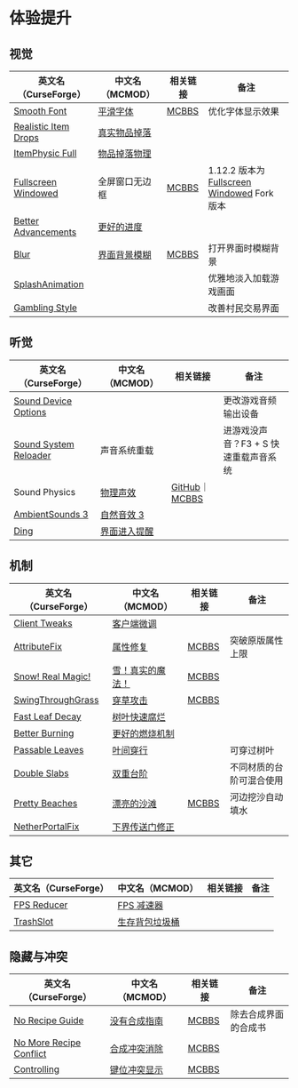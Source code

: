 # 体验提升

## 视觉

| 英文名（CurseForge）                                                                      | 中文名（MCMOD）                                      | 相关链接                                              | 备注                                                                                                                                     |
| ----------------------------------------------------------------------------------------- | ---------------------------------------------------- | ----------------------------------------------------- | ---------------------------------------------------------------------------------------------------------------------------------------- |
| [Smooth Font](https://www.curseforge.com/minecraft/mc-mods/smooth-font)                   | [平滑字体](https://www.mcmod.cn/class/1086.html)     | [MCBBS](https://www.mcbbs.net/thread-781290-1-1.html) | 优化字体显示效果                                                                                                                         |
| [Realistic Item Drops](https://www.curseforge.com/minecraft/mc-mods/realistic-item-drops) | [真实物品掉落](https://www.mcmod.cn/class/1189.html) |                                                       |                                                                                                                                          |
| [ItemPhysic Full](https://www.curseforge.com/minecraft/mc-mods/itemphysic)                | [物品掉落物理](https://www.mcmod.cn/class/932.html)  |                                                       |                                                                                                                                          |
| [Fullscreen Windowed](https://www.curseforge.com/minecraft/mc-mods/borderless-mining)     | 全屏窗口无边框                                       | [MCBBS](https://www.mcbbs.net/thread-678406-1-1.html) | 1.12.2 版本为 [Fullscreen Windowed](https://www.curseforge.com/minecraft/mc-mods/fullscreen-windowed-borderless-for-minecraft) Fork 版本 |
| [Better Advancements](https://www.curseforge.com/minecraft/mc-mods/better-advancements)   | [更好的进度](https://www.mcmod.cn/class/1530.html)   |                                                       |                                                                                                                                          |
| [Blur](https://www.curseforge.com/minecraft/mc-mods/blur)                                 | [界面背景模糊](https://www.mcmod.cn/class/1172.html) | [MCBBS](https://www.mcbbs.net/thread-726442-1-1.html) | 打开界面时模糊背景                                                                                                                       |
| [SplashAnimation](https://www.curseforge.com/minecraft/mc-mods/splashanimation)           |                                                      |                                                       | 优雅地淡入加载游戏画面                                                                                                                   |
| [Gambling Style](https://www.curseforge.com/minecraft/mc-mods/gambling-style)             |                                                      |                                                       | 改善村民交易界面                                                                                                                         |

## 听觉

| 英文名（CurseForge）                                                                        | 中文名（MCMOD）                                     | 相关链接                                                                                                   | 备注                                  |
| ------------------------------------------------------------------------------------------- | --------------------------------------------------- | ---------------------------------------------------------------------------------------------------------- | ------------------------------------- |
| [Sound Device Options](https://www.curseforge.com/minecraft/mc-mods/more-sound-config)      |                                                     |                                                                                                            | 更改游戏音频输出设备                  |
| [Sound System Reloader](https://www.curseforge.com/minecraft/mc-mods/sound-system-reloader) | 声音系统重载                                        |                                                                                                            | 进游戏没声音？F3 + S 快速重载声音系统 |
| Sound Physics                                                                               | [物理声效](https://www.mcmod.cn/class/1406.html)    | [GitHub](https://github.com/djpadbit/Sound-Physics)｜[MCBBS](https://www.mcbbs.net/thread-676189-1-1.html) |                                       |
| [AmbientSounds 3](https://www.curseforge.com/minecraft/mc-mods/ambientsounds)               | [自然音效 3](https://www.mcmod.cn/class/2947.html)  |                                                                                                            |                                       |
| [Ding](https://www.curseforge.com/minecraft/mc-mods/ding)                                   | [界面进入提醒](https://www.mcmod.cn/class/428.html) |                                                                                                            |                                       |

## 机制

| 英文名（CurseForge）                                                                | 中文名（MCMOD）                                          | 相关链接                                               | 备注                     |
| ----------------------------------------------------------------------------------- | -------------------------------------------------------- | ------------------------------------------------------ | ------------------------ |
| [Client Tweaks](https://www.curseforge.com/minecraft/mc-mods/client-tweaks)         | [客户端微调](https://www.mcmod.cn/class/2012.html)       |                                                        |                          |
| [AttributeFix](https://www.curseforge.com/minecraft/mc-mods/attributefix)           | [属性修复](https://www.mcmod.cn/class/2264.html)         | [MCBBS](https://www.mcbbs.net/thread-939188-1-1.html)  | 突破原版属性上限         |
| [Snow! Real Magic!](https://www.curseforge.com/minecraft/mc-mods/snow-real-magic)   | [雪！真实的魔法！](https://www.mcmod.cn/class/2106.html) | [MCBBS](https://www.mcbbs.net/thread-871191-1-11.html) |                          |
| [SwingThroughGrass](https://www.curseforge.com/minecraft/mc-mods/swingthroughgrass) | [穿草攻击](https://www.mcmod.cn/class/1465.html)         | [MCBBS](https://www.mcbbs.net/thread-691271-1-1.html)  |                          |
| [Fast Leaf Decay](https://www.curseforge.com/minecraft/mc-mods/fast-leaf-decay)     | [树叶快速腐烂](https://www.mcmod.cn/class/1173.html)     |                                                        |                          |
| [Better Burning](https://www.curseforge.com/minecraft/mc-mods/better-burning)       | [更好的燃烧机制](https://www.mcmod.cn/class/2780.html)   |                                                        |                          |
| [Passable Leaves](https://www.curseforge.com/minecraft/mc-mods/passable-leaves)     | [叶间穿行](https://www.mcmod.cn/class/1464.html)         |                                                        | 可穿过树叶               |
| [Double Slabs](https://www.curseforge.com/minecraft/mc-mods/double-slabs)           | [双重台阶](https://www.mcmod.cn/class/3328.html)         |                                                        | 不同材质的台阶可混合使用 |
| [Pretty Beaches](https://www.curseforge.com/minecraft/mc-mods/pretty-beaches)       | [漂亮的沙滩](https://www.mcmod.cn/class/2723.html)       | [MCBBS](https://www.mcbbs.net/thread-788096-1-1.html)  | 河边挖沙自动填水         |
| [NetherPortalFix](https://www.curseforge.com/minecraft/mc-mods/netherportalfix)     | [下界传送门修正](https://www.mcmod.cn/class/811.html)    |                                                        |                          |

## 其它

| 英文名（CurseForge）                                                    | 中文名（MCMOD）                                        | 相关链接 | 备注 |
| ----------------------------------------------------------------------- | ------------------------------------------------------ | -------- | ---- |
| [FPS Reducer](https://www.curseforge.com/minecraft/mc-mods/fps-reducer) | [FPS 减速器](https://www.mcmod.cn/class/1815.html)     |          |      |
| [TrashSlot](https://www.curseforge.com/minecraft/mc-mods/trashslot)     | [生存背包垃圾桶](https://www.mcmod.cn/class/1893.html) |          |      |

## 隐藏与冲突

| 英文名（CurseForge）                                                                                    | 中文名（MCMOD）                                      | 相关链接                                              | 备注                 |
| ------------------------------------------------------------------------------------------------------- | ---------------------------------------------------- | ----------------------------------------------------- | -------------------- |
| [No Recipe Guide](https://www.curseforge.com/minecraft/mc-mods/no-recipe-guide)                         | [没有合成指南](https://www.mcmod.cn/class/1239.html) | [MCBBS](https://www.mcbbs.net/thread-811530-1-1.html) | 除去合成界面的合成书 |
| [No More Recipe Conflict](https://www.curseforge.com/minecraft/mc-mods/stimmedcow-nomorerecipeconflict) | [合成冲突消除](https://www.mcmod.cn/class/630.html)  | [MCBBS](https://www.mcbbs.net/thread-705241-1-1.html) |                      |
| [Controlling](https://www.curseforge.com/minecraft/mc-mods/controlling)                                 | [键位冲突显示](https://www.mcmod.cn/class/1191.html) | [MCBBS](https://www.mcbbs.net/thread-713187-1-1.html) |                      |
